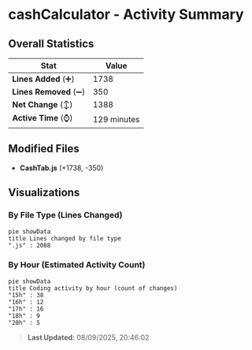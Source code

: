 # cashCalculator - Activity Summary 

## Overall Statistics

| Stat                   | Value                                                             |
| ---------------------- | ----------------------------------------------------------------- |
| **Lines Added** (➕)   | 1738                                          |
| **Lines Removed** (➖) | 350                                        |
| **Net Change** (↕)    | 1388                |
| **Active Time** (⌚)   | 129 minutes |


## Modified Files
- **CashTab.js** (+1738, -350)

## Visualizations

### By File Type (Lines Changed)

```mermaid
pie showData
title Lines changed by file type
".js" : 2088
```

### By Hour (Estimated Activity Count)

```mermaid
pie showData
title Coding activity by hour (count of changes)
"15h" : 38
"16h" : 12
"17h" : 16
"18h" : 9
"20h" : 5
```


> **Last Updated:** 08/09/2025, 20:46:02
